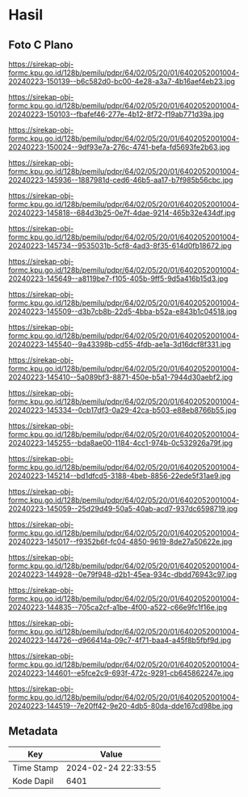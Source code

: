 # Hasil

## Foto C Plano

https://sirekap-obj-formc.kpu.go.id/128b/pemilu/pdpr/64/02/05/20/01/6402052001004-20240223-150139--b6c582d0-bc00-4e28-a3a7-4b16aef4eb23.jpg

https://sirekap-obj-formc.kpu.go.id/128b/pemilu/pdpr/64/02/05/20/01/6402052001004-20240223-150103--fbafef46-277e-4b12-8f72-f19ab771d39a.jpg

https://sirekap-obj-formc.kpu.go.id/128b/pemilu/pdpr/64/02/05/20/01/6402052001004-20240223-150024--9df93e7a-276c-4741-befa-fd5693fe2b63.jpg

https://sirekap-obj-formc.kpu.go.id/128b/pemilu/pdpr/64/02/05/20/01/6402052001004-20240223-145936--1887981d-ced6-46b5-aa17-b7f985b56cbc.jpg

https://sirekap-obj-formc.kpu.go.id/128b/pemilu/pdpr/64/02/05/20/01/6402052001004-20240223-145818--684d3b25-0e7f-4dae-9214-465b32e434df.jpg

https://sirekap-obj-formc.kpu.go.id/128b/pemilu/pdpr/64/02/05/20/01/6402052001004-20240223-145734--9535031b-5cf8-4ad3-8f35-614d0fb18672.jpg

https://sirekap-obj-formc.kpu.go.id/128b/pemilu/pdpr/64/02/05/20/01/6402052001004-20240223-145649--a8119be7-f105-405b-9ff5-9d5a416b15d3.jpg

https://sirekap-obj-formc.kpu.go.id/128b/pemilu/pdpr/64/02/05/20/01/6402052001004-20240223-145509--d3b7cb8b-22d5-4bba-b52a-e843b1c04518.jpg

https://sirekap-obj-formc.kpu.go.id/128b/pemilu/pdpr/64/02/05/20/01/6402052001004-20240223-145540--9a43398b-cd55-4fdb-ae1a-3d16dcf8f331.jpg

https://sirekap-obj-formc.kpu.go.id/128b/pemilu/pdpr/64/02/05/20/01/6402052001004-20240223-145410--5a089bf3-8871-450e-b5a1-7944d30aebf2.jpg

https://sirekap-obj-formc.kpu.go.id/128b/pemilu/pdpr/64/02/05/20/01/6402052001004-20240223-145334--0cb17df3-0a29-42ca-b503-e88eb8766b55.jpg

https://sirekap-obj-formc.kpu.go.id/128b/pemilu/pdpr/64/02/05/20/01/6402052001004-20240223-145255--bda8ae00-1184-4cc1-974b-0c532926a79f.jpg

https://sirekap-obj-formc.kpu.go.id/128b/pemilu/pdpr/64/02/05/20/01/6402052001004-20240223-145214--bd1dfcd5-3188-4beb-8856-22ede5f31ae9.jpg

https://sirekap-obj-formc.kpu.go.id/128b/pemilu/pdpr/64/02/05/20/01/6402052001004-20240223-145059--25d29d49-50a5-40ab-acd7-937dc6598719.jpg

https://sirekap-obj-formc.kpu.go.id/128b/pemilu/pdpr/64/02/05/20/01/6402052001004-20240223-145017--f9352b6f-fc04-4850-9619-8de27a50622e.jpg

https://sirekap-obj-formc.kpu.go.id/128b/pemilu/pdpr/64/02/05/20/01/6402052001004-20240223-144928--0e79f948-d2b1-45ea-934c-dbdd76943c97.jpg

https://sirekap-obj-formc.kpu.go.id/128b/pemilu/pdpr/64/02/05/20/01/6402052001004-20240223-144835--705ca2cf-a1be-4f00-a522-c66e9fc1f16e.jpg

https://sirekap-obj-formc.kpu.go.id/128b/pemilu/pdpr/64/02/05/20/01/6402052001004-20240223-144726--d966414a-09c7-4f71-baa4-a45f8b5fbf9d.jpg

https://sirekap-obj-formc.kpu.go.id/128b/pemilu/pdpr/64/02/05/20/01/6402052001004-20240223-144601--e5fce2c9-693f-472c-9291-cb645862247e.jpg

https://sirekap-obj-formc.kpu.go.id/128b/pemilu/pdpr/64/02/05/20/01/6402052001004-20240223-144519--7e20ff42-9e20-4db5-80da-dde167cd98be.jpg


## Metadata

| Key        | Value               |
| ---------- | ------------------- |
| Time Stamp | 2024-02-24 22:33:55 |
| Kode Dapil | 6401                |



